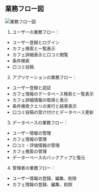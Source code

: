 ## 業務フロー図

![業務フロー図](https://i.gyazo.com/b4a1a6e150fd178d9a0bbd12d2c30961.png)
 
1. ユーザーの業務フロー：
  - ユーザー登録とログイン
  - カフェ検索と一覧表示
  - カフェ詳細表示と口コミ閲覧
  - 条件検索
  - 口コミ投稿

2. アプリケーションの業務フロー：
  - ユーザー登録と認証
  - カフェ情報のデータベース検索と一覧表示
  - カフェ詳細情報の取得と表示
  - 条件検索クエリの実行と結果表示
  - 口コミ投稿の受け付けとデータベース更新
  
3. データベースの業務フロー：
  - ユーザー情報の管理
  - カフェ情報の管理
  - 口コミ・評価情報の管理
  - カフェ検索の管理
  - データーベースのバックアップと復元 

4. 管理者の業務フロー：
  - ユーザー情報の登録、編集、削除
  - カフェ情報の登録、編集、削除